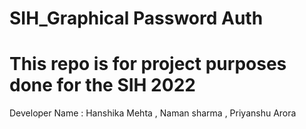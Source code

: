 # SIH_Graphical Password Auth
This repo is for project purposes done for the SIH 2022
===============================================================
Developer Name : Hanshika Mehta , Naman sharma , Priyanshu Arora

